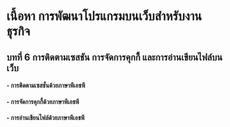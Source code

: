 # เนื้อหา การพัฒนาโปรแกรมบนเว็บสำหรับงานธุรกิจ
## บทที่ 6 การติดตามเซสชัน การจัดการคุกกี้ และการอ่านเขียนไฟล์บนเว็บ
#### - การติดตามเซสชั่นด้วยภาษาพีเอชพี
#### - การจัดการคุกกี้ด้วยภาษาพีเอชพี
#### - การอ่านเขียนไฟล์ด้วยภาษาพีเอชพี